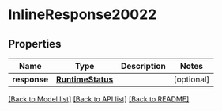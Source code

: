 # InlineResponse20022

## Properties
Name | Type | Description | Notes
------------ | ------------- | ------------- | -------------
**response** | [**RuntimeStatus**](RuntimeStatus.md) |  | [optional] 

[[Back to Model list]](../README.md#documentation-for-models) [[Back to API list]](../README.md#documentation-for-api-endpoints) [[Back to README]](../README.md)


